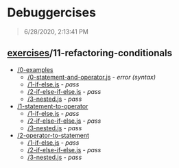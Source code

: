 # Debuggercises 

> 6/28/2020, 2:13:41 PM 

## [exercises](../README.md)/11-refactoring-conditionals 

- [/0-examples](./0-examples/README.md)
  - [/0-statement-and-operator.js](./0-examples/README.md#0-statement-and-operatorjs) - _error (syntax)_ 
  - [/1-if-else.js](./0-examples/README.md#1-if-elsejs) - _pass_ 
  - [/2-if-else-if-else.js](./0-examples/README.md#2-if-else-if-elsejs) - _pass_ 
  - [/3-nested.js](./0-examples/README.md#3-nestedjs) - _pass_ 
- [/1-statement-to-operator](./1-statement-to-operator/README.md)
  - [/1-if-else.js](./1-statement-to-operator/README.md#1-if-elsejs) - _pass_ 
  - [/2-if-else-if-else.js](./1-statement-to-operator/README.md#2-if-else-if-elsejs) - _pass_ 
  - [/3-nested.js](./1-statement-to-operator/README.md#3-nestedjs) - _pass_ 
- [/2-operator-to-statement](./2-operator-to-statement/README.md)
  - [/1-if-else.js](./2-operator-to-statement/README.md#1-if-elsejs) - _pass_ 
  - [/2-if-else-if-else.js](./2-operator-to-statement/README.md#2-if-else-if-elsejs) - _pass_ 
  - [/3-nested.js](./2-operator-to-statement/README.md#3-nestedjs) - _pass_ 
